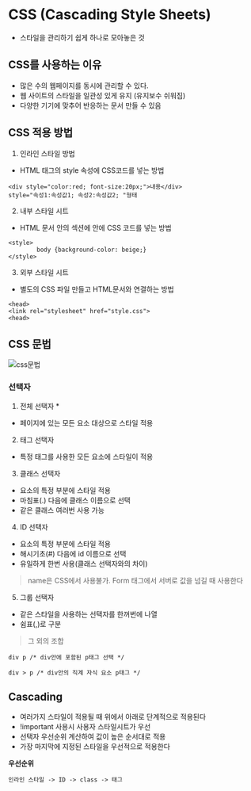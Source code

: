 # CSS (Cascading Style Sheets)
- 스타일을 관리하기 쉽게 하나로 모아놓은 것
## CSS를 사용하는 이유
- 많은 수의 웹페이지를 동시에 관리할 수 있다.
- 웹 사이트의 스타일을 일관성 있게 유지 (유지보수 쉬워짐)
- 다양한 기기에 맞추어 반응하는 문서 만들 수 있음

## CSS 적용 방법
1. 인라인 스타일 방법
- HTML 태그의 style 속성에 CSS코드를 넣는 방법
```
<div style="color:red; font-size:20px;">내용</div>
style="속성1:속성값1; 속성2:속성값2; "형태
```

2. 내부 스타일 시트
- HTML 문서 안의 <head>섹션에 <style>과 </style> 안에 CSS 코드를 넣는 방법
```
<style>
        body {background-color: beige;}
</style>
```

3. 외부 스타일 시트
- 별도의 CSS 파일 만들고 HTML문서와 연결하는 방법
```
<head>
<link rel="stylesheet" href="style.css">
<head>
```

## CSS 문법
![css문법](https://user-images.githubusercontent.com/66901172/93038940-3ba36700-f681-11ea-8bef-35ec005c49aa.PNG)

### 선택자
1. 전체 선택자 *
- 페이지에 있는 모든 요소 대상으로 스타일 적용

2. 태그 선택자
- 특정 태그를 사용한 모든 요소에 스타일이 적용

3. 클래스 선택자
- 요소의 특정 부분에 스타일 적용
- 마침표(.) 다음에 클래스 이름으로 선택
- 같은 클래스 여러번 사용 가능

4. ID 선택자
- 요소의 특정 부분에 스타일 적용
- 해시기초(#) 다음에 id 이름으로 선택
- 유일하게 한번 사용(클래스 선택자와의 차이)

> name은 CSS에서 사용불가. Form 태그에서 서버로 값을 넘길 때 사용한다

5. 그룹 선택자
- 같은 스타일을 사용하는 선택자를 한꺼번에 나열
- 쉼표(,)로 구분
> 그 외의 조합
```
div p /* div안에 포함된 p태그 선택 */
```
```
div > p /* div안의 직계 자식 요소 p태그 */
```

## Cascading
- 여러가지 스타일이 적용될 때 위에서 아래로 단계적으로 적용된다
- !important 사용시 사용자 스타일시트가 우선
- 선택자 우선순위 계산하여 값이 높은 순서대로 적용
- 가장 마지막에 지정된 스타일을 우선적으로 적용한다

__우선순위__
```
인라인 스타일 -> ID -> class -> 태그
```
